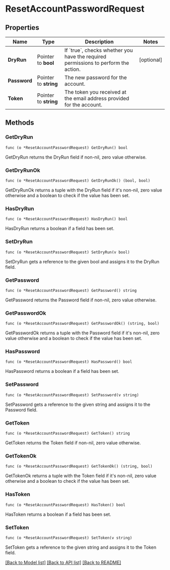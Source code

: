 # ResetAccountPasswordRequest

## Properties

Name | Type | Description | Notes
------------ | ------------- | ------------- | -------------
**DryRun** | Pointer to **bool** | If &#x60;true&#x60;, checks whether you have the required permissions to perform the action. | [optional] 
**Password** | Pointer to **string** | The new password for the account. | 
**Token** | Pointer to **string** | The token you received at the email address provided for the account. | 

## Methods

### GetDryRun

`func (o *ResetAccountPasswordRequest) GetDryRun() bool`

GetDryRun returns the DryRun field if non-nil, zero value otherwise.

### GetDryRunOk

`func (o *ResetAccountPasswordRequest) GetDryRunOk() (bool, bool)`

GetDryRunOk returns a tuple with the DryRun field if it's non-nil, zero value otherwise
and a boolean to check if the value has been set.

### HasDryRun

`func (o *ResetAccountPasswordRequest) HasDryRun() bool`

HasDryRun returns a boolean if a field has been set.

### SetDryRun

`func (o *ResetAccountPasswordRequest) SetDryRun(v bool)`

SetDryRun gets a reference to the given bool and assigns it to the DryRun field.

### GetPassword

`func (o *ResetAccountPasswordRequest) GetPassword() string`

GetPassword returns the Password field if non-nil, zero value otherwise.

### GetPasswordOk

`func (o *ResetAccountPasswordRequest) GetPasswordOk() (string, bool)`

GetPasswordOk returns a tuple with the Password field if it's non-nil, zero value otherwise
and a boolean to check if the value has been set.

### HasPassword

`func (o *ResetAccountPasswordRequest) HasPassword() bool`

HasPassword returns a boolean if a field has been set.

### SetPassword

`func (o *ResetAccountPasswordRequest) SetPassword(v string)`

SetPassword gets a reference to the given string and assigns it to the Password field.

### GetToken

`func (o *ResetAccountPasswordRequest) GetToken() string`

GetToken returns the Token field if non-nil, zero value otherwise.

### GetTokenOk

`func (o *ResetAccountPasswordRequest) GetTokenOk() (string, bool)`

GetTokenOk returns a tuple with the Token field if it's non-nil, zero value otherwise
and a boolean to check if the value has been set.

### HasToken

`func (o *ResetAccountPasswordRequest) HasToken() bool`

HasToken returns a boolean if a field has been set.

### SetToken

`func (o *ResetAccountPasswordRequest) SetToken(v string)`

SetToken gets a reference to the given string and assigns it to the Token field.


[[Back to Model list]](../README.md#documentation-for-models) [[Back to API list]](../README.md#documentation-for-api-endpoints) [[Back to README]](../README.md)


